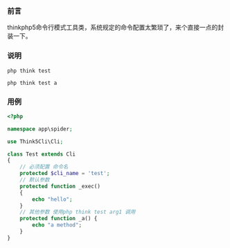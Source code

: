 ### 前言

thinkphp5命令行模式工具类，系统规定的命令配置太繁琐了，来个直接一点的封装一下。

### 说明

`php think test`

`php think test a`

### 用例

```php
<?php

namespace app\spider;

use Think5Cli\Cli;

class Test extends Cli
{
	// 必须配置 命令名
    protected $cli_name = 'test';
	// 默认参数
    protected function _exec()
    {
    	echo "hello";
    }
    // 其他参数 使用php think test arg1 调用
    protected function _a() {
    	echo "a method";
    }
}
```

